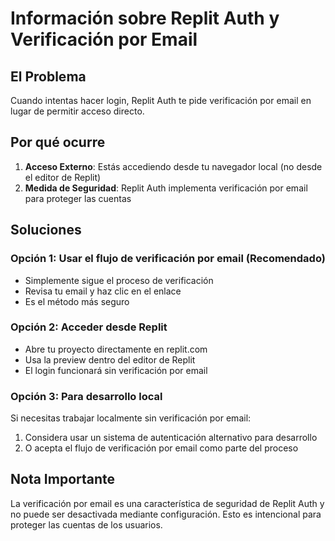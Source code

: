 # Información sobre Replit Auth y Verificación por Email

## El Problema
Cuando intentas hacer login, Replit Auth te pide verificación por email en lugar de permitir acceso directo.

## Por qué ocurre
1. **Acceso Externo**: Estás accediendo desde tu navegador local (no desde el editor de Replit)
2. **Medida de Seguridad**: Replit Auth implementa verificación por email para proteger las cuentas

## Soluciones

### Opción 1: Usar el flujo de verificación por email (Recomendado)
- Simplemente sigue el proceso de verificación
- Revisa tu email y haz clic en el enlace
- Es el método más seguro

### Opción 2: Acceder desde Replit
- Abre tu proyecto directamente en replit.com
- Usa la preview dentro del editor de Replit
- El login funcionará sin verificación por email

### Opción 3: Para desarrollo local
Si necesitas trabajar localmente sin verificación por email:
1. Considera usar un sistema de autenticación alternativo para desarrollo
2. O acepta el flujo de verificación por email como parte del proceso

## Nota Importante
La verificación por email es una característica de seguridad de Replit Auth y no puede ser desactivada mediante configuración. Esto es intencional para proteger las cuentas de los usuarios.